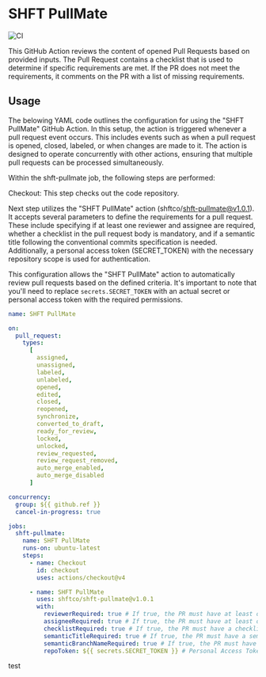 # SHFT PullMate

![CI](https://github.com/shftco/shft-pullmate/actions/workflows/ci.yml/badge.svg)

This GitHub Action reviews the content of opened Pull Requests based on provided inputs. The Pull Request contains a checklist that is used to determine if specific requirements are met. If the PR does not meet the requirements, it comments on the PR with a list of missing requirements.

## Usage

The belowing YAML code outlines the configuration for using the "SHFT PullMate" GitHub Action. In this setup, the action is triggered whenever a pull request event occurs. This includes events such as when a pull request is opened, closed, labeled, or when changes are made to it. The action is designed to operate concurrently with other actions, ensuring that multiple pull requests can be processed simultaneously.

Within the shft-pullmate job, the following steps are performed:

Checkout: This step checks out the code repository.

Next step utilizes the "SHFT PullMate" action (shftco/shft-pullmate@v1.0.1). It accepts several parameters to define the requirements for a pull request. These include specifying if at least one reviewer and assignee are required, whether a checklist in the pull request body is mandatory, and if a semantic title following the conventional commits specification is needed. Additionally, a personal access token (SECRET_TOKEN) with the necessary repository scope is used for authentication.

This configuration allows the "SHFT PullMate" action to automatically review pull requests based on the defined criteria. It's important to note that you'll need to replace `secrets.SECRET_TOKEN` with an actual secret or personal access token with the required permissions.

```yaml
name: SHFT PullMate

on:
  pull_request:
    types:
      [
        assigned,
        unassigned,
        labeled,
        unlabeled,
        opened,
        edited,
        closed,
        reopened,
        synchronize,
        converted_to_draft,
        ready_for_review,
        locked,
        unlocked,
        review_requested,
        review_request_removed,
        auto_merge_enabled,
        auto_merge_disabled
      ]

concurrency:
  group: ${{ github.ref }}
  cancel-in-progress: true

jobs:
  shft-pullmate:
    name: SHFT PullMate
    runs-on: ubuntu-latest
    steps:
      - name: Checkout
        id: checkout
        uses: actions/checkout@v4

      - name: SHFT PullMate
        uses: shftco/shft-pullmate@v1.0.1
        with:
          reviewerRequired: true # If true, the PR must have at least one reviewer
          assigneeRequired: true # If true, the PR must have at least one assignee
          checklistRequired: true # If true, the PR must have a checklist on the PR body
          semanticTitleRequired: true # If true, the PR must have a semantic title. The title must follow the conventional commits specification
          semanticBranchNameRequired: true # If true, the PR must have a semantic branch name
          repoToken: ${{ secrets.SECRET_TOKEN }} # Personal Access Token with repo scope
```
test
